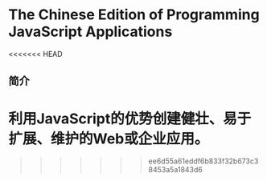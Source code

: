 # The Chinese Edition of Programming JavaScript Applications
<<<<<<< HEAD
## 简介
利用JavaScript的优势创建健壮、易于扩展、维护的Web或企业应用。
=======
>>>>>>> ee6d55a61eddf6b833f32b673c38453a5a1843d6
